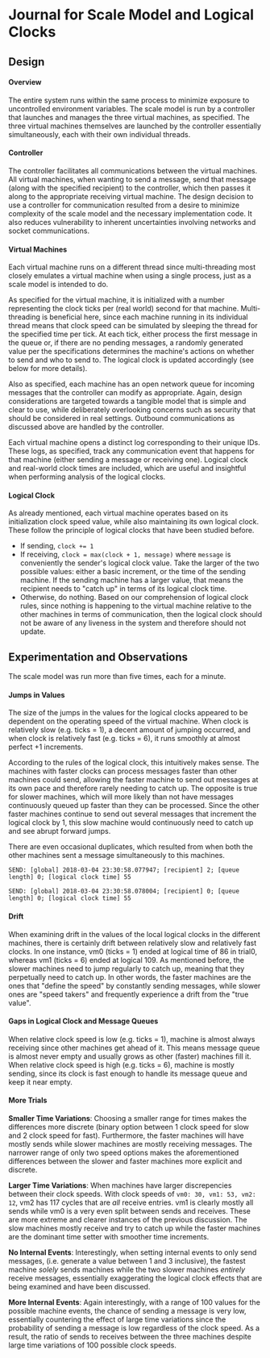 # Journal for Scale Model and Logical Clocks

## Design

#### Overview

The entire system runs within the same process to minimize exposure to uncontrolled environment variables. The scale model is run by a controller that launches and manages the three virtual machines, as specified. The three virtual machines themselves are launched by the controller essentially simultaneously, each with their own individual threads.

#### Controller

The controller facilitates all communications between the virtual machines. All virtual machines, when wanting to send a message, send that message (along with the specified recipient) to the controller, which then passes it along to the appropriate receiving virtual machine. The design decision to use a controller for communication resulted from a desire to minimize complexity of the scale model and the necessary implementation code. It also reduces vulnerability to inherent uncertainties involving networks and socket communications.

#### Virtual Machines

Each virtual machine runs on a different thread since multi-threading most closely emulates a virtual machine when using a single process, just as a scale model is intended to do.

As specified for the virtual machine, it is initialized with a number representing the clock ticks per (real world) second for that machine. Multi-threading is beneficial here, since each machine running in its individual thread means that clock speed can be simulated by sleeping the thread for the specified time per tick. At each tick, either process the first message in the queue or, if there are no pending messages, a randomly generated value per the specifications determines the machine's actions on whether to send and who to send to. The logical clock is updated accordingly (see below for more details).

Also as specified, each machine has an open network queue for incoming messages that the controller can modify as appropriate. Again, design considerations are targeted towards a tangible model that is simple and clear to use, while deliberately overlooking concerns such as security that should be considered in real settings. Outbound communications as discussed above are handled by the controller.

Each virtual machine opens a distinct log corresponding to their unique IDs. These logs, as specified, track any communication event that happens for that machine (either sending a message or receiving one). Logical clock and real-world clock times are included, which are useful and insightful when performing analysis of the logical clocks.

#### Logical Clock

As already mentioned, each virtual machine operates based on its initialization clock speed value, while also maintaining its own logical clock. These follow the principle of logical clocks that have been studied before.

- If sending, `clock += 1`
- If receiving, `clock = max(clock + 1, message)` where `message` is conveniently the sender's logical clock value. Take the larger of the two possible values: either a basic increment, or the time of the sending machine. If the sending machine has a larger value, that means the recipient needs to "catch up" in terms of its logical clock time.
- Otherwise, do nothing. Based on our comprehension of logical clock rules, since nothing is happening to the virtual machine relative to the other machines in terms of communication, then the logical clock should not be aware of any liveness in the system and therefore should not update.

## Experimentation and Observations

The scale model was run more than five times, each for a minute.

#### Jumps in Values
The size of the jumps in the values for the logical clocks appeared to be dependent on the operating speed of the virtual machine. When clock is relatively slow (e.g. ticks = 1), a decent amount of jumping occurred, and when clock is relatively fast (e.g. ticks = 6), it runs smoothly at almost perfect +1 increments.

According to the rules of the logical clock, this intuitively makes sense. The machines with faster clocks can process messages faster than other machines could send, allowing the faster machine to send out messages at its own pace and therefore rarely needing to catch up. The opposite is true for slower machines, which will more likely than not have messages continuously queued up faster than they can be processed. Since the other faster machines continue to send out several messages that increment the logical clock by 1, this slow machine would continuously need to catch up and see abrupt forward jumps.

There are even occasional duplicates, which resulted from when both the other machines sent a message simultaneously to this machines.

`SEND: [global] 2018-03-04 23:30:58.077947; [recipient] 2; [queue length] 0; [logical clock time] 55`

`SEND: [global] 2018-03-04 23:30:58.078004; [recipient] 0; [queue length] 0; [logical clock time] 55
`

#### Drift
When examining drift in the values of the local logical clocks in the different machines, there is certainly drift between relatively slow and relatively fast clocks. In one instance, vm0 (ticks = 1) ended at logical time of 86 in trial0, whereas vm1 (ticks = 6) ended at logical 109. As mentioned before, the slower machines need to jump regularly to catch up, meaning that they perpetually need to catch up. In other words, the faster machines are the ones that "define the speed" by constantly sending messages, while slower ones are "speed takers" and frequently experience a drift from the "true value".

#### Gaps in Logical Clock and Message Queues
When relative clock speed is low (e.g. ticks = 1), machine is almost always receiving since other machines get ahead of it. This means message queue is almost never empty and usually grows as other (faster) machines fill it. When relative clock speed is high (e.g. ticks = 6), machine is mostly sending, since its clock is fast enough to handle its message queue and keep it near empty.

#### More Trials

**Smaller Time Variations**: Choosing a smaller range for times makes the differences more discrete (binary option between 1 clock speed for slow and 2 clock speed for fast). Furthermore, the faster machines will have mostly sends while slower machines are mostly receiving messages. The narrower range of only two speed options makes the aforementioned differences between the slower and faster machines more explicit and discrete.

**Larger Time Variations**: When machines have larger discrepencies between their clock speeds. With clock speeds of `vm0: 30, vm1: 53, vm2: 12`, vm2 has 117 cycles that are _all_ receive entries. vm1 is clearly mostly all sends while vm0 is a very even split between sends and receives. These are more extreme and clearer instances of the previous discussion. The slow machines mostly receive and try to catch up while the faster machines are the dominant time setter with smoother time increments.

**No Internal Events**: Interestingly, when setting internal events to only send messages, (i.e. generate a value between 1 and 3 inclusive), the fastest machine _solely_ sends machines while the two slower machines _entirely_ receive messages, essentially exaggerating the logical clock effects that are being examined and have been discussed.

**More Internal Events**: Again interestingly, with a range of 100 values for the possible machine events, the chance of sending a message is very low, essentially countering the effect of large time variations since the probability of sending a message is low regardless of the clock speed. As a result, the ratio of sends to receives between the three machines despite large time variations of 100 possible clock speeds. 

